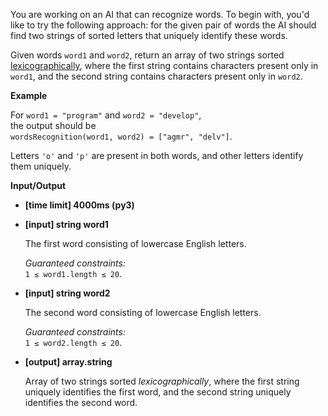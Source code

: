 <div class="markdown"><p>You are working on an AI that can recognize words. To begin with, you'd like to try the following approach: for the given pair of words the AI should find two strings of sorted letters that uniquely identify these words.</p>
<p>Given words <code>word1</code> and <code>word2</code>, return an array of two strings sorted <a href="keyword://lexicographical-order-for-strings">lexicographically</a>, where the first string contains characters present only in <code>word1</code>, and the second string contains characters present only in <code>word2</code>.</p>
<p><strong>Example</strong></p>
<p>For <code>word1 = "program"</code> and <code>word2 = "develop"</code>,<br>
the output should be<br>
<code>wordsRecognition(word1, word2) = ["agmr", "delv"]</code>.</p>
<p>Letters <code>'o'</code> and <code>'p'</code> are present in both words, and other letters identify them uniquely.</p>
<p><strong>Input/Output</strong></p>
<ul>
<li><strong>[time limit] 4000ms (py3)</strong></li>
</ul>
<ul>
<li>
<p><strong>[input] string word1</strong></p>
<p>The first word consisting of lowercase English letters.</p>
<p><em>Guaranteed constraints:</em><br>
<code>1 ≤ word1.length ≤ 20</code>.</p>
</li>
<li>
<p><strong>[input] string word2</strong></p>
<p>The second word consisting of lowercase English letters.</p>
<p><em>Guaranteed constraints:</em><br>
<code>1 ≤ word2.length ≤ 20</code>.</p>
</li>
<li>
<p><strong>[output] array.string</strong></p>
<p>Array of two strings sorted <em>lexicographically</em>, where the first string uniquely identifies the first word, and the second string uniquely identifies the second word.</p>
</li>
</ul>
</div>